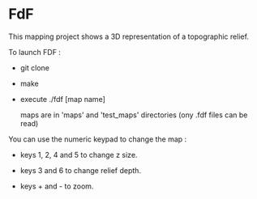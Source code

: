 # FdF
This mapping project shows a 3D representation of a topographic relief.

To launch FDF :

- git clone

- make

- execute ./fdf [map name]

    maps are in 'maps' and 'test_maps' directories (ony .fdf files can be read)



You can use the numeric keypad to change the map :

- keys 1, 2, 4 and 5 to change z size.

- keys 3 and 6 to change relief depth.

- keys + and - to zoom.
